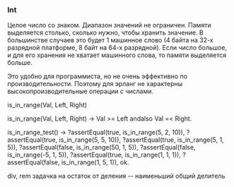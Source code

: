 ### Int

Целое число со знаком. Диапазон значений не ограничен. Памяти выделяется столько, сколько нужно, чтобы хранить значение. В большинстве случаев это будет 1 машинное слово (4 байта на 32-х разрядной платформе, 8 байт на 64-х разрядной). Если число большое, и для его хранения не хватает машинного слова, то памяти выделяется больше.

Это удобно для программиста, но не очень эффективно по производительности. Поэтому для эрланг не характерны высокопроизводительные операции с числами.


is_in_range(Val, Left, Right)

is_in_range(Val, Left, Right) ->
    Val >= Left andalso Val =< Right.


is_in_range_test() ->
    ?assertEqual(true, is_in_range(5, 2, 10)),
    ?assertEqual(true, is_in_range(5, 5, 10)),
    ?assertEqual(true, is_in_range(5, 1, 5)),
    ?assertEqual(false, is_in_range(50, 1, 5)),
    ?assertEqual(false, is_in_range(-5, 1, 5)),
    ?assertEqual(true, is_in_range(1, 1, 1)),
    ?assertEqual(false, is_in_range(1, 5, 1)),
    ok.

div, rem
задачка на остаток от деления -- наименьший общий делитель